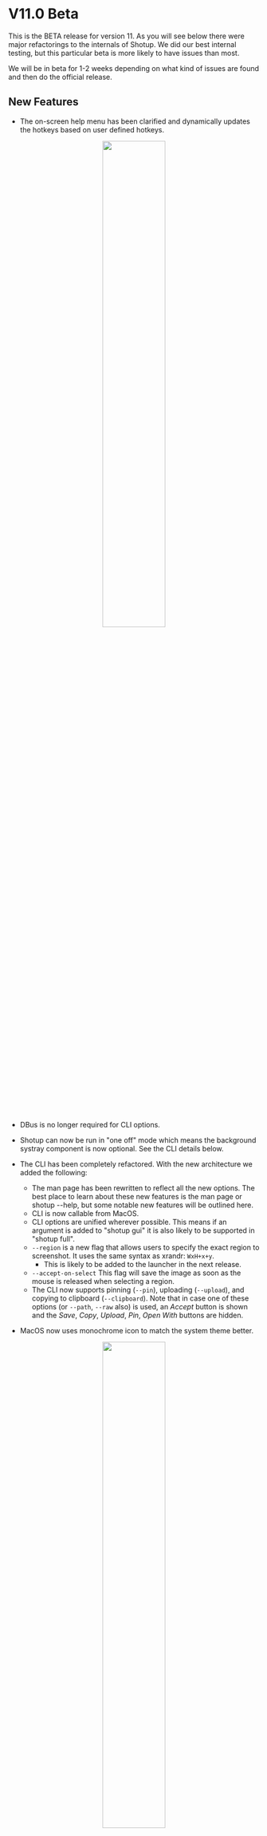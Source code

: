 # V11.0 Beta

This is the BETA release for version 11. As you will see below there were major refactorings to the internals of Shotup. We did our best internal testing, but this particular beta is more likely to have issues than most.

We will be in beta for 1-2 weeks depending on what kind of issues are found and then do the official release. 


## New Features
- The on-screen help menu has been clarified and dynamically updates the hotkeys based on user defined hotkeys. 

<p align=center><img src="images/help_screen.png" width=50%> </p>

- DBus is no longer required for CLI options.

- Shotup can now be run in "one off" mode which means the background systray component is now optional. See the CLI details below.

- The CLI has been completely refactored. With the new architecture we added the following:
  - The man page has been rewritten to reflect all the new options. The best place to learn about these new features is the man page or shotup --help, but some notable new features will be outlined here. 
  - CLI is now callable from MacOS.
  - CLI options are unified wherever possible. This means if an argument is added to "shotup gui" it is also likely to be supported in "shotup full".
  - `--region` is a new flag that allows users to specify the exact region to screenshot. It uses the same syntax as xrandr: `WxH+x+y`.
    - This is likely to be added to the launcher in the next release. 
  - `--accept-on-select` This flag will save the image as soon as the mouse is released when selecting a region.
  - The CLI now supports pinning (`--pin`), uploading (`--upload`), and copying to clipboard (`--clipboard`).
    Note that in case one of these options (or `--path`, `--raw` also) is used, an *Accept* button is shown and the *Save*, *Copy*, *Upload*, *Pin*, *Open With* buttons are hidden.


- MacOS now uses monochrome icon to match the system theme better.

<p align=center><img src="images/monochrome.png" width=50%> </p>

- The sidebar now shows the hexadecimal color value when the color picker is used:
<p align=center><img src="images/hex.png" width=25%> </p>

- The about screen lists system information and allows you to copy this for easy access in bug submission forms. 

- Every file format supported by your underlying system is now an option for file format when saving. 

- New tool added to invert a region:

<p align=center><img src="images/invert.gif" width=75%> </p>

- Thickness of tools can now be set with the keyboard. Simply type a numerical value like "15" and you will see the indicator in the upper left.

- New zoom capability has been added to the color picker to more precisely select a color.
<p align=center><img src="images/magnify.gif" width=75%> </p>

- Text alignment can now be set in the side bar. 
<p align=center><img src="images/alignment.png" width=75%> </p>

- File names can now contain '.'

- Even if a button is hidden from the toolbar, it can still be activated via hotkey.

- The uploader now gives users a confirmation box before uploading. This can be disabled. **If you disable this and accidentally upload sensitive information, there is nothing we can do. It's recommended to leave the confirmation enabled.** Also, a keyboard shortcut for upload has been enabled (`Ctrl+U` by default)

- MacOS users can now bind a custom hotkey for taking a screenshot. 

- The config file parser has been reworked. It will now alert users if there is an error in their config. If a repair is possible, Shotup attempts to repair the file. 
  - We do our best not to break existing configs, but sometimes adding new features or removing old ones force this to change. 

- Double clicking can be used to copy the screenshot to the clipboard. 

- Added an option to enable anti-aliasing when zooming in on a pinned image. 

- Added completions for the fish shell

## Bug Fixes 
- The border that indicates an object is moveable is no longer saved or copied with the underlying image. 

- The edit buttons no longer fall in the editable region when there are strange multi monitor geometries. 

- Optimizations to reduce lag on 8k and 4k screens.

- All Qt5 deprecations are fixed in preparation for Qt6.

- Many small UI improvements (ie oversized scrollbars fixed, checkboxes occluded, etc).

- Path handling has been improved.

- Fixed an issue where running Shotup for the first time on NixOS would fail to create the config file.

- Fixed a problem with some window managers where Shotup would lose focus and shortcuts would stop working.

## Known Issues
- Fractional scaling on linux is still not resolved.  (But we have identified a workaround finally. Hope to merge soon.)

## Contributors
I want to give special shout outs to some team members that made this release possible. 
- @veracioux for doing most of the refactoring that made this release possible 
- @mmahmoudian for tirelessly doing triage and community management
- @Correct-Syntax for the [redesigned website](https://shotup.org)

We are very excited by the many first time contributors that helped with this release. We are always looking for more people to contribute to Shotup and are happy to provide mentorship if needed:

* @johnjago made their first contribution in https://github.com/shotup-org/shotup/pull/1779
* @veracioux made their first contribution in https://github.com/shotup-org/shotup/pull/1782
* @etircopyh made their first contribution in https://github.com/shotup-org/shotup/pull/1799
* @uncomfyhalomacro made their first contribution in https://github.com/shotup-org/shotup/pull/1832
* @karlhorky made their first contribution in https://github.com/shotup-org/shotup/pull/1845
* @Cr4ckC4t made their first contribution in https://github.com/shotup-org/shotup/pull/1849
* @j-tai made their first contribution in https://github.com/shotup-org/shotup/pull/1856
* @CrystalSage made their first contribution in https://github.com/shotup-org/shotup/pull/1926
* @a1346054 made their first contribution in https://github.com/shotup-org/shotup/pull/1918
* @PrSunflower made their first contribution in https://github.com/shotup-org/shotup/pull/1582
* @mgalgs made their first contribution in https://github.com/shotup-org/shotup/pull/1940
* @GongHeng2017 made their first contribution in https://github.com/shotup-org/shotup/pull/1812
* @gVirtu made their first contribution in https://github.com/shotup-org/shotup/pull/1981
* @YizhePKU made their first contribution in https://github.com/shotup-org/shotup/pull/1979
* @Lyqst made their first contribution in https://github.com/shotup-org/shotup/pull/1995
* @AdavisSnakes made their first contribution in https://github.com/shotup-org/shotup/pull/1992
* @deo002 made their first contribution in https://github.com/shotup-org/shotup/pull/2008
* @Michael-F-Bryan made their first contribution in https://github.com/shotup-org/shotup/pull/2012
* @sryze made their first contribution in https://github.com/shotup-org/shotup/pull/2026
* @meesha7 made their first contribution in https://github.com/shotup-org/shotup/pull/2042
* @majkinetor made their first contribution in https://github.com/shotup-org/shotup/pull/2056
* @claytron5000 made their first contribution in https://github.com/shotup-org/shotup/pull/2068
* @LHBosssss made their first contribution in https://github.com/shotup-org/shotup/pull/2098
* @ffabss made their first contribution in https://github.com/shotup-org/shotup/pull/2140
* @reggermont made their first contribution in https://github.com/shotup-org/shotup/pull/2150
* @RiedleroD made their first contribution in https://github.com/shotup-org/shotup/pull/2130
